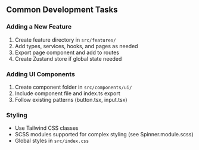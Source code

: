 ## Common Development Tasks

### Adding a New Feature
1. Create feature directory in `src/features/`
2. Add types, services, hooks, and pages as needed
3. Export page component and add to routes
4. Create Zustand store if global state needed

### Adding UI Components
1. Create component folder in `src/components/ui/`
2. Include component file and index.ts export
3. Follow existing patterns (button.tsx, input.tsx)

### Styling
- Use Tailwind CSS classes
- SCSS modules supported for complex styling (see Spinner.module.scss)
- Global styles in `src/index.css`